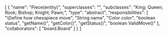 [
  {
    "name": "Piece(entity)",
    "superclasses": "",
    "subclasses": "King; Queen; Rook; Bishop; Knight; Pawn;",
    "type": "abstract",
    "responsibilities": [
      "\\Define how chesspiece move",
      "String name",
      "Color color",
      "boolean status",
      "getName()",
      "getColor()",
      "getStatus()",
      "boolean ValidMove()"
    ],
    "collaborators": [
      "board.Board"
    ]
  }
]